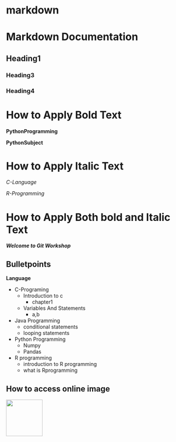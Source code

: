 # markdown


# Markdown Documentation

## Heading1

### Heading3

### Heading4

# How to Apply Bold Text

**PythonProgramming**

__PythonSubject__

# How to Apply Italic Text

*C-Language*

_R-Programming_

# How to Apply Both bold and Italic Text

***Welcome to Git Workshop***

## Bulletpoints

**Language**

+ C-Programing
  + Introduction to c
    - chapter1
  + Variables And Statements
    - a,b
+ Java Programming
  + conditional statements
  + looping statements
+ Python Programming
  + Numpy
  + Pandas
+ R programming
  + introduction to R programming
  + what is Rprogramming

## How to access online image

<img src="https://4.img-dpreview.com/files/p/E~TS590x0~articles/3925134721/0266554465.jpegy" height=100px widht=100px>
